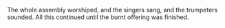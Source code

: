 The whole assembly worshiped, and the singers sang, and the trumpeters sounded. All this continued until the burnt offering was finished.
